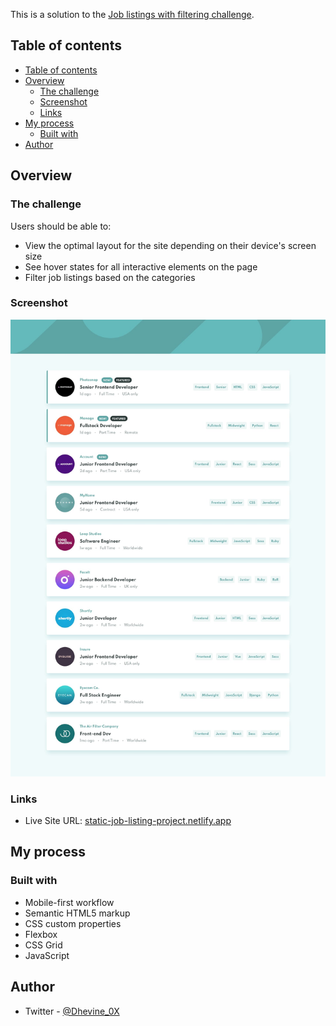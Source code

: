 
This is a solution to the [Job listings with filtering challenge](https://www.frontendmentor.io/challenges/job-listings-with-filtering-ivstIPCt).

## Table of contents

- [Table of contents](#table-of-contents)
- [Overview](#overview)
  - [The challenge](#the-challenge)
  - [Screenshot](#screenshot)
  - [Links](#links)
- [My process](#my-process)
  - [Built with](#built-with)
- [Author](#author)

## Overview

### The challenge

Users should be able to:

- View the optimal layout for the site depending on their device's screen size
- See hover states for all interactive elements on the page
- Filter job listings based on the categories

### Screenshot

![](./images/desktop-design.jpg)

### Links

- Live Site URL: [static-job-listing-project.netlify.app](https://static-job-listing-project.netlify.app)

## My process

### Built with

- Mobile-first workflow
- Semantic HTML5 markup
- CSS custom properties
- Flexbox
- CSS Grid
- JavaScript


## Author

- Twitter - [@Dhevine_0X](https://www.twitter.com/Dhevine_0X)
